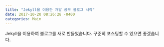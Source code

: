 ```yaml
---
title: "Jekyll을 이용한 개발 공부 블로그 시작"
date: 2017-10-20 08:26:28 -0400
categories: Main
---
```


Jekyll을 이용하여 블로그를 새로 만들었습니다.
꾸준히 포스팅할 수 있으면 좋겠습니다.
